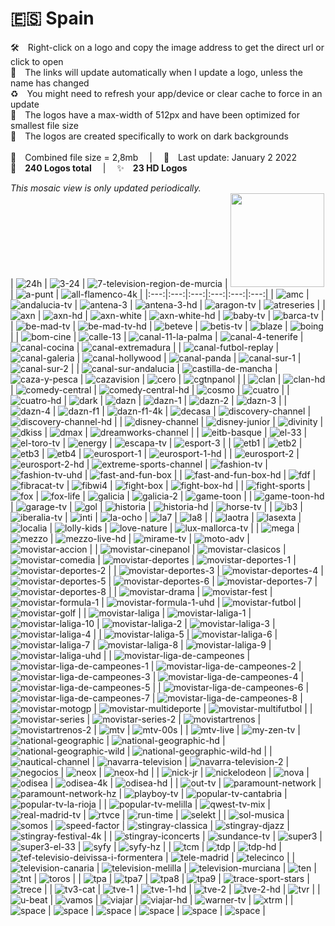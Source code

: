 🇪🇸 Spain
===============
🛠 Right-click on a logo and copy the image address to get the direct url or click to open  
🔗 The links will update automatically when I update a logo, unless the name has changed  
♻️ You might need to refresh your app/device or clear cache to force in an update  
📐 The logos have a max-width of 512px and have been optimized for smallest file size  
🖤 The logos are created specifically to work on dark backgrounds  
   
💾 Combined file size = 2,8mb  |  📅 Last update: January 2 2022  
🎨 __240 Logos total__  |  ✨ __23 HD Logos__
   
   
*This mosaic view is only updated periodically.*  
| ![24h] | ![3-24] | ![7-television-region-de-murcia] | <img src=https://raw.githubusercontent.com/Tapiosinn/tv-logos/master/countries/spain/8tv-es.png height="150px"> | ![a-punt] | ![all-flamenco-4k] |
|:---:|:---:|:---:|:---:|:---:|:---:|
| ![amc] | ![andalucia-tv] | ![antena-3] | ![antena-3-hd] | ![aragon-tv] | ![atreseries] |
| ![axn] | ![axn-hd] | ![axn-white] | ![axn-white-hd] | ![baby-tv] | ![barca-tv] |
| ![be-mad-tv] | ![be-mad-tv-hd] | ![beteve] | ![betis-tv] | ![blaze] | ![boing] |
| ![bom-cine] | ![calle-13] | ![canal-11-la-palma] | ![canal-4-tenerife] | ![canal-cocina] | ![canal-extremadura] |
| ![canal-futbol-replay] | ![canal-galeria] | ![canal-hollywood] | ![canal-panda] | ![canal-sur-1] | ![canal-sur-2] |
| ![canal-sur-andalucia] | ![castilla-de-mancha] | ![caza-y-pesca] | ![cazavision] | ![cero] | ![cgtnpanol] |
| ![clan] | ![clan-hd] | ![comedy-central] | ![comedy-central-hd] | ![cosmo] | ![cuatro] |
| ![cuatro-hd] | ![dark] | ![dazn] | ![dazn-1] | ![dazn-2] | ![dazn-3] |
| ![dazn-4] | ![dazn-f1] | ![dazn-f1-4k] | ![decasa] | ![discovery-channel] | ![discovery-channel-hd] |
| ![disney-channel] | ![disney-junior] | ![divinity] | ![dkiss] | ![dmax] | ![dreamworks-channel] |
| ![eitb-basque] | ![el-33] | ![el-toro-tv] | ![energy] | ![escapa-tv] | ![esport-3] |
| ![etb1] | ![etb2] | ![etb3] | ![etb4] | ![eurosport-1] | ![eurosport-1-hd] |
| ![eurosport-2] | ![eurosport-2-hd] | ![extreme-sports-channel] | ![fashion-tv] | ![fashion-tv-uhd] | ![fast-and-fun-box] |
| ![fast-and-fun-box-hd] | ![fdf] | ![fibracat-tv] | ![fibwi4] | ![fight-box] | ![fight-box-hd] |
| ![fight-sports] | ![fox] | ![fox-life] | ![galicia] | ![galicia-2] | ![game-toon] |
| ![game-toon-hd] | ![garage-tv] | ![gol] | ![historia] | ![historia-hd] | ![horse-tv] |
| ![ib3] | ![iberalia-tv] | ![inti] | ![la-ocho] | ![la7] | ![la8] |
| ![laotra] | ![lasexta] | ![localia] | ![lolly-kids] | ![love-nature] | ![lux-mallorca-tv] |
| ![mega] | ![mezzo] | ![mezzo-live-hd] | ![mirame-tv] | ![moto-adv] | ![movistar-accion] |
| ![movistar-cinepanol] | ![movistar-clasicos] | ![movistar-comedia] | ![movistar-deportes] | ![movistar-deportes-1] | ![movistar-deportes-2] |
| ![movistar-deportes-3] | ![movistar-deportes-4] | ![movistar-deportes-5] | ![movistar-deportes-6] | ![movistar-deportes-7] | ![movistar-deportes-8] |
| ![movistar-drama] | ![movistar-fest] | ![movistar-formula-1] | ![movistar-formula-1-uhd] | ![movistar-futbol] | ![movistar-golf] |
| ![movistar-laliga] | ![movistar-laliga-1] | ![movistar-laliga-10] | ![movistar-laliga-2] | ![movistar-laliga-3] | ![movistar-laliga-4] |
| ![movistar-laliga-5] | ![movistar-laliga-6] | ![movistar-laliga-7] | ![movistar-laliga-8] | ![movistar-laliga-9] | ![movistar-laliga-uhd] |
| ![movistar-liga-de-campeones] | ![movistar-liga-de-campeones-1] | ![movistar-liga-de-campeones-2] | ![movistar-liga-de-campeones-3] | ![movistar-liga-de-campeones-4] | ![movistar-liga-de-campeones-5] |
| ![movistar-liga-de-campeones-6] | ![movistar-liga-de-campeones-7] | ![movistar-liga-de-campeones-8] | ![movistar-motogp] | ![movistar-multideporte] | ![movistar-multifutbol] |
| ![movistar-series] | ![movistar-series-2] | ![movistartrenos] | ![movistartrenos-2] | ![mtv] | ![mtv-00s] |
| ![mtv-live] | ![my-zen-tv] | ![national-geographic] | ![national-geographic-hd] | ![national-geographic-wild] | ![national-geographic-wild-hd] |
| ![nautical-channel] | ![navarra-television] | ![navarra-television-2] | ![negocios] | ![neox] | ![neox-hd] |
| ![nick-jr] | ![nickelodeon] | ![nova] | ![odisea] | ![odisea-4k] | ![odisea-hd] |
| ![out-tv] | ![paramount-network] | ![paramount-network-hz] | ![playboy-tv] | ![popular-tv-cantabria] | ![popular-tv-la-rioja] |
| ![popular-tv-melilla] | ![qwest-tv-mix] | ![real-madrid-tv] | ![rtvce] | ![run-time] | ![selekt] |
| ![sol-musica] | ![somos] | ![speed-factor] | ![stingray-classica] | ![stingray-djazz] | ![stingray-festival-4k] |
| ![stingray-iconcerts] | ![sundance-tv] | ![super3] | ![super3-el-33] | ![syfy] | ![syfy-hz] |
| ![tcm] | ![tdp] | ![tdp-hd] | ![tef-televisio-deivissa-i-formentera] | ![tele-madrid] | ![telecinco] |
| ![television-canaria] | ![television-melilla] | ![television-murciana] | ![ten] | ![tnt] | ![toros] |
| ![tpa] | ![tpa7] | ![tpa8] | ![tpa9] | ![trace-sport-stars] | ![trece] |
| ![tv3-cat] | ![tve-1] | ![tve-1-hd] | ![tve-2] | ![tve-2-hd] | ![tvr] |
| ![u-beat] | ![vamos] | ![viajar] | ![viajar-hd] | ![warner-tv] | ![xtrm] |
| ![space] | ![space] | ![space] | ![space] | ![space] | ![space] |

[24h]:https://raw.githubusercontent.com/Tapiosinn/tv-logos/master/countries/spain/24h-es.png
[3-24]:https://raw.githubusercontent.com/Tapiosinn/tv-logos/master/countries/spain/3-24-es.png
[7-television-region-de-murcia]:https://raw.githubusercontent.com/Tapiosinn/tv-logos/master/countries/spain/7-television-region-de-murcia-es.png
[8tv]:https://raw.githubusercontent.com/Tapiosinn/tv-logos/master/countries/spain/8tv-es.png
[a-punt]:https://raw.githubusercontent.com/Tapiosinn/tv-logos/master/countries/spain/a-punt-es.png
[all-flamenco-4k]:https://raw.githubusercontent.com/Tapiosinn/tv-logos/master/countries/spain/all-flamenco-4k-es.png
[amc]:https://raw.githubusercontent.com/Tapiosinn/tv-logos/master/countries/spain/amc-es.png
[andalucia-tv]:https://raw.githubusercontent.com/Tapiosinn/tv-logos/master/countries/spain/andalucia-tv-es.png
[antena-3]:https://raw.githubusercontent.com/Tapiosinn/tv-logos/master/countries/spain/antena-3-es.png
[antena-3-hd]:https://raw.githubusercontent.com/Tapiosinn/tv-logos/master/countries/spain/antena-3-hd-es.png
[aragon-tv]:https://raw.githubusercontent.com/Tapiosinn/tv-logos/master/countries/spain/aragon-tv-es.png
[atreseries]:https://raw.githubusercontent.com/Tapiosinn/tv-logos/master/countries/spain/atreseries-es.png
[axn]:https://raw.githubusercontent.com/Tapiosinn/tv-logos/master/countries/spain/axn-es.png
[axn-hd]:https://raw.githubusercontent.com/Tapiosinn/tv-logos/master/countries/spain/axn-hd-es.png
[axn-white]:https://raw.githubusercontent.com/Tapiosinn/tv-logos/master/countries/spain/axn-white-es.png
[axn-white-hd]:https://raw.githubusercontent.com/Tapiosinn/tv-logos/master/countries/spain/axn-white-hd-es.png
[baby-tv]:https://raw.githubusercontent.com/Tapiosinn/tv-logos/master/countries/spain/baby-tv-es.png
[barca-tv]:https://raw.githubusercontent.com/Tapiosinn/tv-logos/master/countries/spain/barca-tv-es.png
[be-mad-tv]:https://raw.githubusercontent.com/Tapiosinn/tv-logos/master/countries/spain/be-mad-tv-es.png
[be-mad-tv-hd]:https://raw.githubusercontent.com/Tapiosinn/tv-logos/master/countries/spain/be-mad-tv-hd-es.png
[beteve]:https://raw.githubusercontent.com/Tapiosinn/tv-logos/master/countries/spain/beteve-es.png
[betis-tv]:https://raw.githubusercontent.com/Tapiosinn/tv-logos/master/countries/spain/betis-tv-es.png
[blaze]:https://raw.githubusercontent.com/Tapiosinn/tv-logos/master/countries/spain/blaze-es.png
[boing]:https://raw.githubusercontent.com/Tapiosinn/tv-logos/master/countries/spain/boing-es.png
[bom-cine]:https://raw.githubusercontent.com/Tapiosinn/tv-logos/master/countries/spain/bom-cine-es.png
[calle-13]:https://raw.githubusercontent.com/Tapiosinn/tv-logos/master/countries/spain/calle-13-es.png
[canal-11-la-palma]:https://raw.githubusercontent.com/Tapiosinn/tv-logos/master/countries/spain/canal-11-la-palma-es.png
[canal-4-tenerife]:https://raw.githubusercontent.com/Tapiosinn/tv-logos/master/countries/spain/canal-4-tenerife-es.png
[canal-cocina]:https://raw.githubusercontent.com/Tapiosinn/tv-logos/master/countries/spain/canal-cocina-es.png
[canal-extremadura]:https://raw.githubusercontent.com/Tapiosinn/tv-logos/master/countries/spain/canal-extremadura-es.png
[canal-futbol-replay]:https://raw.githubusercontent.com/Tapiosinn/tv-logos/master/countries/spain/canal-futbol-replay-es.png
[canal-galeria]:https://raw.githubusercontent.com/Tapiosinn/tv-logos/master/countries/spain/canal-galeria-es.png
[canal-hollywood]:https://raw.githubusercontent.com/Tapiosinn/tv-logos/master/countries/spain/canal-hollywood-es.png
[canal-panda]:https://raw.githubusercontent.com/Tapiosinn/tv-logos/master/countries/spain/canal-panda-es.png
[canal-sur-1]:https://raw.githubusercontent.com/Tapiosinn/tv-logos/master/countries/spain/canal-sur-1-es.png
[canal-sur-2]:https://raw.githubusercontent.com/Tapiosinn/tv-logos/master/countries/spain/canal-sur-2-es.png
[canal-sur-andalucia]:https://raw.githubusercontent.com/Tapiosinn/tv-logos/master/countries/spain/canal-sur-andalucia-es.png
[castilla-de-mancha]:https://raw.githubusercontent.com/Tapiosinn/tv-logos/master/countries/spain/castilla-de-mancha-es.png
[caza-y-pesca]:https://raw.githubusercontent.com/Tapiosinn/tv-logos/master/countries/spain/caza-y-pesca-es.png
[cazavision]:https://raw.githubusercontent.com/Tapiosinn/tv-logos/master/countries/spain/cazavision-es.png
[cero]:https://raw.githubusercontent.com/Tapiosinn/tv-logos/master/countries/spain/cero-es.png
[cgtnpanol]:https://raw.githubusercontent.com/Tapiosinn/tv-logos/master/countries/spain/cgtn-espanol-es.png
[clan]:https://raw.githubusercontent.com/Tapiosinn/tv-logos/master/countries/spain/clan-es.png
[clan-hd]:https://raw.githubusercontent.com/Tapiosinn/tv-logos/master/countries/spain/clan-hd-es.png
[comedy-central]:https://raw.githubusercontent.com/Tapiosinn/tv-logos/master/countries/spain/comedy-central-es.png
[comedy-central-hd]:https://raw.githubusercontent.com/Tapiosinn/tv-logos/master/countries/spain/comedy-central-hd-es.png
[cosmo]:https://raw.githubusercontent.com/Tapiosinn/tv-logos/master/countries/spain/cosmo-es.png
[cuatro]:https://raw.githubusercontent.com/Tapiosinn/tv-logos/master/countries/spain/cuatro-es.png
[cuatro-hd]:https://raw.githubusercontent.com/Tapiosinn/tv-logos/master/countries/spain/cuatro-hd-es.png
[dark]:https://raw.githubusercontent.com/Tapiosinn/tv-logos/master/countries/spain/dark-es.png
[dazn]:https://raw.githubusercontent.com/Tapiosinn/tv-logos/master/countries/spain/dazn-es.png
[dazn-1]:https://raw.githubusercontent.com/Tapiosinn/tv-logos/master/countries/spain/dazn-1-es.png
[dazn-2]:https://raw.githubusercontent.com/Tapiosinn/tv-logos/master/countries/spain/dazn-2-es.png
[dazn-3]:https://raw.githubusercontent.com/Tapiosinn/tv-logos/master/countries/spain/dazn-3-es.png
[dazn-4]:https://raw.githubusercontent.com/Tapiosinn/tv-logos/master/countries/spain/dazn-4-es.png
[dazn-f1]:https://raw.githubusercontent.com/Tapiosinn/tv-logos/master/countries/spain/dazn-f1-es.png
[dazn-f1-4k]:https://raw.githubusercontent.com/Tapiosinn/tv-logos/master/countries/spain/dazn-f1-4k-es.png
[decasa]:https://raw.githubusercontent.com/Tapiosinn/tv-logos/master/countries/spain/decasa-es.png
[discovery-channel]:https://raw.githubusercontent.com/Tapiosinn/tv-logos/master/countries/spain/discovery-channel-es.png
[discovery-channel-hd]:https://raw.githubusercontent.com/Tapiosinn/tv-logos/master/countries/spain/discovery-channel-hd-es.png
[disney-channel]:https://raw.githubusercontent.com/Tapiosinn/tv-logos/master/countries/spain/disney-channel-es.png
[disney-junior]:https://raw.githubusercontent.com/Tapiosinn/tv-logos/master/countries/spain/disney-junior-es.png
[divinity]:https://raw.githubusercontent.com/Tapiosinn/tv-logos/master/countries/spain/divinity-es.png
[dkiss]:https://raw.githubusercontent.com/Tapiosinn/tv-logos/master/countries/spain/dkiss-es.png
[dmax]:https://raw.githubusercontent.com/Tapiosinn/tv-logos/master/countries/spain/dmax-es.png
[dreamworks-channel]:https://raw.githubusercontent.com/Tapiosinn/tv-logos/master/countries/spain/dreamworks-channel-es.png
[eitb-basque]:https://raw.githubusercontent.com/Tapiosinn/tv-logos/master/countries/spain/eitb-basque-es.png
[el-33]:https://raw.githubusercontent.com/Tapiosinn/tv-logos/master/countries/spain/el-33-es.png
[el-toro-tv]:https://raw.githubusercontent.com/Tapiosinn/tv-logos/master/countries/spain/el-toro-tv-es.png
[energy]:https://raw.githubusercontent.com/Tapiosinn/tv-logos/master/countries/spain/energy-es.png
[escapa-tv]:https://raw.githubusercontent.com/Tapiosinn/tv-logos/master/countries/spain/escapa-tv-es.png
[esport-3]:https://raw.githubusercontent.com/Tapiosinn/tv-logos/master/countries/spain/esport-3-es.png
[etb1]:https://raw.githubusercontent.com/Tapiosinn/tv-logos/master/countries/spain/etb1-es.png
[etb2]:https://raw.githubusercontent.com/Tapiosinn/tv-logos/master/countries/spain/etb2-es.png
[etb3]:https://raw.githubusercontent.com/Tapiosinn/tv-logos/master/countries/spain/etb3-es.png
[etb4]:https://raw.githubusercontent.com/Tapiosinn/tv-logos/master/countries/spain/etb4-es.png
[eurosport-1]:https://raw.githubusercontent.com/Tapiosinn/tv-logos/master/countries/spain/eurosport-1-es.png
[eurosport-1-hd]:https://raw.githubusercontent.com/Tapiosinn/tv-logos/master/countries/spain/eurosport-1-hd-es.png
[eurosport-2]:https://raw.githubusercontent.com/Tapiosinn/tv-logos/master/countries/spain/eurosport-2-es.png
[eurosport-2-hd]:https://raw.githubusercontent.com/Tapiosinn/tv-logos/master/countries/spain/eurosport-2-hd-es.png
[extreme-sports-channel]:https://raw.githubusercontent.com/Tapiosinn/tv-logos/master/countries/spain/extreme-sports-channel-es.png
[fashion-tv]:https://raw.githubusercontent.com/Tapiosinn/tv-logos/master/countries/spain/fashion-tv-es.png
[fashion-tv-uhd]:https://raw.githubusercontent.com/Tapiosinn/tv-logos/master/countries/spain/fashion-tv-uhd.png
[fast-and-fun-box]:https://raw.githubusercontent.com/Tapiosinn/tv-logos/master/countries/spain/fast-and-fun-box-es.png
[fast-and-fun-box-hd]:https://raw.githubusercontent.com/Tapiosinn/tv-logos/master/countries/spain/fast-and-fun-box-hd-es.png
[fdf]:https://raw.githubusercontent.com/Tapiosinn/tv-logos/master/countries/spain/fdf-es.png
[fibracat-tv]:https://raw.githubusercontent.com/Tapiosinn/tv-logos/master/countries/spain/fibracat-tv-es.png
[fibwi4]:https://raw.githubusercontent.com/Tapiosinn/tv-logos/master/countries/spain/fibwi4-es.png
[fight-box]:https://raw.githubusercontent.com/Tapiosinn/tv-logos/master/countries/spain/fight-box-es.png
[fight-box-hd]:https://raw.githubusercontent.com/Tapiosinn/tv-logos/master/countries/spain/fight-box-hd-es.png
[fight-sports]:https://raw.githubusercontent.com/Tapiosinn/tv-logos/master/countries/spain/fight-sports-es.png
[fox]:https://raw.githubusercontent.com/Tapiosinn/tv-logos/master/countries/spain/fox-es.png
[fox-life]:https://raw.githubusercontent.com/Tapiosinn/tv-logos/master/countries/spain/fox-life-es.png
[galicia]:https://raw.githubusercontent.com/Tapiosinn/tv-logos/master/countries/spain/galicia-es.png
[galicia-2]:https://raw.githubusercontent.com/Tapiosinn/tv-logos/master/countries/spain/galicia-2-es.png
[game-toon]:https://raw.githubusercontent.com/Tapiosinn/tv-logos/master/countries/spain/game-toon-es.png
[game-toon-hd]:https://raw.githubusercontent.com/Tapiosinn/tv-logos/master/countries/spain/game-toon-hd-es.png
[garage-tv]:https://raw.githubusercontent.com/Tapiosinn/tv-logos/master/countries/spain/garage-tv-es.png
[gol]:https://raw.githubusercontent.com/Tapiosinn/tv-logos/master/countries/spain/gol-es.png
[historia]:https://raw.githubusercontent.com/Tapiosinn/tv-logos/master/countries/spain/historia-es.png
[historia-hd]:https://raw.githubusercontent.com/Tapiosinn/tv-logos/master/countries/spain/historia-hd-es.png
[horse-tv]:https://raw.githubusercontent.com/Tapiosinn/tv-logos/master/countries/spain/horse-tv-es.png
[ib3]:https://raw.githubusercontent.com/Tapiosinn/tv-logos/master/countries/spain/ib3-es.png
[iberalia-tv]:https://raw.githubusercontent.com/Tapiosinn/tv-logos/master/countries/spain/iberalia-tv-es.png
[inti]:https://raw.githubusercontent.com/Tapiosinn/tv-logos/master/countries/spain/inti-es.png
[la-ocho]:https://raw.githubusercontent.com/Tapiosinn/tv-logos/master/countries/spain/la-ocho-es.png
[la7]:https://raw.githubusercontent.com/Tapiosinn/tv-logos/master/countries/spain/la7-es.png
[la8]:https://raw.githubusercontent.com/Tapiosinn/tv-logos/master/countries/spain/la8-es.png
[laotra]:https://raw.githubusercontent.com/Tapiosinn/tv-logos/master/countries/spain/laotra-es.png
[lasexta]:https://raw.githubusercontent.com/Tapiosinn/tv-logos/master/countries/spain/lasexta-es.png
[localia]:https://raw.githubusercontent.com/Tapiosinn/tv-logos/master/countries/spain/localia-es.png
[lolly-kids]:https://raw.githubusercontent.com/Tapiosinn/tv-logos/master/countries/spain/lolly-kids-es.png
[love-nature]:https://raw.githubusercontent.com/Tapiosinn/tv-logos/master/countries/spain/love-nature-es.png
[lux-mallorca-tv]:https://raw.githubusercontent.com/Tapiosinn/tv-logos/master/countries/spain/lux-mallorca-tv-es.png
[mega]:https://raw.githubusercontent.com/Tapiosinn/tv-logos/master/countries/spain/mega-es.png
[mezzo]:https://raw.githubusercontent.com/Tapiosinn/tv-logos/master/countries/spain/mezzo-es.png
[mezzo-live-hd]:https://raw.githubusercontent.com/Tapiosinn/tv-logos/master/countries/spain/mezzo-live-hd-es.png
[mirame-tv]:https://raw.githubusercontent.com/Tapiosinn/tv-logos/master/countries/spain/mirame-tv-es.png
[moto-adv]:https://raw.githubusercontent.com/Tapiosinn/tv-logos/master/countries/spain/moto-adv-es.png
[movistar-accion]:https://raw.githubusercontent.com/Tapiosinn/tv-logos/master/countries/spain/movistar-accion-es.png
[movistar-cinepanol]:https://raw.githubusercontent.com/Tapiosinn/tv-logos/master/countries/spain/movistar-cine-espanol-es.png
[movistar-clasicos]:https://raw.githubusercontent.com/Tapiosinn/tv-logos/master/countries/spain/movistar-clasicos-es.png
[movistar-comedia]:https://raw.githubusercontent.com/Tapiosinn/tv-logos/master/countries/spain/movistar-comedia-es.png
[movistar-deportes]:https://raw.githubusercontent.com/Tapiosinn/tv-logos/master/countries/spain/movistar-deportes-es.png
[movistar-deportes-1]:https://raw.githubusercontent.com/Tapiosinn/tv-logos/master/countries/spain/movistar-deportes-1-es.png
[movistar-deportes-2]:https://raw.githubusercontent.com/Tapiosinn/tv-logos/master/countries/spain/movistar-deportes-2-es.png
[movistar-deportes-3]:https://raw.githubusercontent.com/Tapiosinn/tv-logos/master/countries/spain/movistar-deportes-3-es.png
[movistar-deportes-4]:https://raw.githubusercontent.com/Tapiosinn/tv-logos/master/countries/spain/movistar-deportes-4-es.png
[movistar-deportes-5]:https://raw.githubusercontent.com/Tapiosinn/tv-logos/master/countries/spain/movistar-deportes-5-es.png
[movistar-deportes-6]:https://raw.githubusercontent.com/Tapiosinn/tv-logos/master/countries/spain/movistar-deportes-6-es.png
[movistar-deportes-7]:https://raw.githubusercontent.com/Tapiosinn/tv-logos/master/countries/spain/movistar-deportes-7-es.png
[movistar-deportes-8]:https://raw.githubusercontent.com/Tapiosinn/tv-logos/master/countries/spain/movistar-deportes-8-es.png
[movistar-drama]:https://raw.githubusercontent.com/Tapiosinn/tv-logos/master/countries/spain/movistar-drama-es.png
[movistar-fest]:https://raw.githubusercontent.com/Tapiosinn/tv-logos/master/countries/spain/movistar-fest-es.png
[movistar-formula-1]:https://raw.githubusercontent.com/Tapiosinn/tv-logos/master/countries/spain/movistar-formula-1-es.png
[movistar-formula-1-uhd]:https://raw.githubusercontent.com/Tapiosinn/tv-logos/master/countries/spain/movistar-formula-1-uhd-es.png
[movistar-futbol]:https://raw.githubusercontent.com/Tapiosinn/tv-logos/master/countries/spain/movistar-futbol-es.png
[movistar-golf]:https://raw.githubusercontent.com/Tapiosinn/tv-logos/master/countries/spain/movistar-golf-es.png
[movistar-laliga]:https://raw.githubusercontent.com/Tapiosinn/tv-logos/master/countries/spain/movistar-laliga-es.png
[movistar-laliga-1]:https://raw.githubusercontent.com/Tapiosinn/tv-logos/master/countries/spain/movistar-laliga-1-es.png
[movistar-laliga-10]:https://raw.githubusercontent.com/Tapiosinn/tv-logos/master/countries/spain/movistar-laliga-10-es.png
[movistar-laliga-2]:https://raw.githubusercontent.com/Tapiosinn/tv-logos/master/countries/spain/movistar-laliga-2-es.png
[movistar-laliga-3]:https://raw.githubusercontent.com/Tapiosinn/tv-logos/master/countries/spain/movistar-laliga-3-es.png
[movistar-laliga-4]:https://raw.githubusercontent.com/Tapiosinn/tv-logos/master/countries/spain/movistar-laliga-4-es.png
[movistar-laliga-5]:https://raw.githubusercontent.com/Tapiosinn/tv-logos/master/countries/spain/movistar-laliga-5-es.png
[movistar-laliga-6]:https://raw.githubusercontent.com/Tapiosinn/tv-logos/master/countries/spain/movistar-laliga-6-es.png
[movistar-laliga-7]:https://raw.githubusercontent.com/Tapiosinn/tv-logos/master/countries/spain/movistar-laliga-7-es.png
[movistar-laliga-8]:https://raw.githubusercontent.com/Tapiosinn/tv-logos/master/countries/spain/movistar-laliga-8-es.png
[movistar-laliga-9]:https://raw.githubusercontent.com/Tapiosinn/tv-logos/master/countries/spain/movistar-laliga-9-es.png
[movistar-laliga-uhd]:https://raw.githubusercontent.com/Tapiosinn/tv-logos/master/countries/spain/movistar-laliga-uhd-es.png
[movistar-liga-de-campeones]:https://raw.githubusercontent.com/Tapiosinn/tv-logos/master/countries/spain/movistar-liga-de-campeones-es.png
[movistar-liga-de-campeones-1]:https://raw.githubusercontent.com/Tapiosinn/tv-logos/master/countries/spain/movistar-liga-de-campeones-1-es.png
[movistar-liga-de-campeones-2]:https://raw.githubusercontent.com/Tapiosinn/tv-logos/master/countries/spain/movistar-liga-de-campeones-2-es.png
[movistar-liga-de-campeones-3]:https://raw.githubusercontent.com/Tapiosinn/tv-logos/master/countries/spain/movistar-liga-de-campeones-3-es.png
[movistar-liga-de-campeones-4]:https://raw.githubusercontent.com/Tapiosinn/tv-logos/master/countries/spain/movistar-liga-de-campeones-4-es.png
[movistar-liga-de-campeones-5]:https://raw.githubusercontent.com/Tapiosinn/tv-logos/master/countries/spain/movistar-liga-de-campeones-5-es.png
[movistar-liga-de-campeones-6]:https://raw.githubusercontent.com/Tapiosinn/tv-logos/master/countries/spain/movistar-liga-de-campeones-6-es.png
[movistar-liga-de-campeones-7]:https://raw.githubusercontent.com/Tapiosinn/tv-logos/master/countries/spain/movistar-liga-de-campeones-7-es.png
[movistar-liga-de-campeones-8]:https://raw.githubusercontent.com/Tapiosinn/tv-logos/master/countries/spain/movistar-liga-de-campeones-8-es.png
[movistar-motogp]:https://raw.githubusercontent.com/Tapiosinn/tv-logos/master/countries/spain/movistar-motogp-es.png
[movistar-multideporte]:https://raw.githubusercontent.com/Tapiosinn/tv-logos/master/countries/spain/movistar-multideporte-es.png
[movistar-multifutbol]:https://raw.githubusercontent.com/Tapiosinn/tv-logos/master/countries/spain/movistar-multifutbol-es.png
[movistar-series]:https://raw.githubusercontent.com/Tapiosinn/tv-logos/master/countries/spain/movistar-series-es.png
[movistar-series-2]:https://raw.githubusercontent.com/Tapiosinn/tv-logos/master/countries/spain/movistar-series-2-es.png
[movistartrenos]:https://raw.githubusercontent.com/Tapiosinn/tv-logos/master/countries/spain/movistar-estrenos-es.png
[movistartrenos-2]:https://raw.githubusercontent.com/Tapiosinn/tv-logos/master/countries/spain/movistar-estrenos-2-es.png
[mtv]:https://raw.githubusercontent.com/Tapiosinn/tv-logos/master/countries/spain/mtv-es.png
[mtv-00s]:https://raw.githubusercontent.com/Tapiosinn/tv-logos/master/countries/spain/mtv-00s-es.png
[mtv-live]:https://raw.githubusercontent.com/Tapiosinn/tv-logos/master/countries/spain/mtv-live-es.png
[my-zen-tv]:https://raw.githubusercontent.com/Tapiosinn/tv-logos/master/countries/spain/my-zen-tv-es.png
[national-geographic]:https://raw.githubusercontent.com/Tapiosinn/tv-logos/master/countries/spain/national-geographic-es.png
[national-geographic-hd]:https://raw.githubusercontent.com/Tapiosinn/tv-logos/master/countries/spain/national-geographic-hd-es.png
[national-geographic-wild]:https://raw.githubusercontent.com/Tapiosinn/tv-logos/master/countries/spain/national-geographic-wild-es.png
[national-geographic-wild-hd]:https://raw.githubusercontent.com/Tapiosinn/tv-logos/master/countries/spain/national-geographic-wild-hd-es.png
[nautical-channel]:https://raw.githubusercontent.com/Tapiosinn/tv-logos/master/countries/spain/nautical-channel-es.png
[navarra-television]:https://raw.githubusercontent.com/Tapiosinn/tv-logos/master/countries/spain/navarra-television-es.png
[navarra-television-2]:https://raw.githubusercontent.com/Tapiosinn/tv-logos/master/countries/spain/navarra-television-2-es.png
[negocios]:https://raw.githubusercontent.com/Tapiosinn/tv-logos/master/countries/spain/negocios-es.png
[neox]:https://raw.githubusercontent.com/Tapiosinn/tv-logos/master/countries/spain/neox-es.png
[neox-hd]:https://raw.githubusercontent.com/Tapiosinn/tv-logos/master/countries/spain/neox-hd-es.png
[nick-jr]:https://raw.githubusercontent.com/Tapiosinn/tv-logos/master/countries/spain/nick-jr-es.png
[nickelodeon]:https://raw.githubusercontent.com/Tapiosinn/tv-logos/master/countries/spain/nickelodeon-es.png
[nova]:https://raw.githubusercontent.com/Tapiosinn/tv-logos/master/countries/spain/nova-es.png
[odisea]:https://raw.githubusercontent.com/Tapiosinn/tv-logos/master/countries/spain/odisea-es.png
[odisea-4k]:https://raw.githubusercontent.com/Tapiosinn/tv-logos/master/countries/spain/odisea-4k-es.png
[odisea-hd]:https://raw.githubusercontent.com/Tapiosinn/tv-logos/master/countries/spain/odisea-hd-es.png
[out-tv]:https://raw.githubusercontent.com/Tapiosinn/tv-logos/master/countries/spain/out-tv-es.png
[paramount-network]:https://raw.githubusercontent.com/Tapiosinn/tv-logos/master/countries/spain/paramount-network-es.png
[paramount-network-hz]:https://raw.githubusercontent.com/Tapiosinn/tv-logos/master/countries/spain/paramount-network-hz-es.png
[playboy-tv]:https://raw.githubusercontent.com/Tapiosinn/tv-logos/master/countries/spain/playboy-tv-es.png
[popular-tv-cantabria]:https://raw.githubusercontent.com/Tapiosinn/tv-logos/master/countries/spain/popular-tv-cantabria-es.png
[popular-tv-la-rioja]:https://raw.githubusercontent.com/Tapiosinn/tv-logos/master/countries/spain/popular-tv-la-rioja-es.png
[popular-tv-melilla]:https://raw.githubusercontent.com/Tapiosinn/tv-logos/master/countries/spain/popular-tv-melilla-es.png
[qwest-tv-mix]:https://raw.githubusercontent.com/Tapiosinn/tv-logos/master/countries/spain/qwest-tv-mix-es.png
[real-madrid-tv]:https://raw.githubusercontent.com/Tapiosinn/tv-logos/master/countries/spain/real-madrid-tv-es.png
[rtvce]:https://raw.githubusercontent.com/Tapiosinn/tv-logos/master/countries/spain/rtvce-es.png
[run-time]:https://raw.githubusercontent.com/Tapiosinn/tv-logos/master/countries/spain/run-time-es.png
[selekt]:https://raw.githubusercontent.com/Tapiosinn/tv-logos/master/countries/spain/selekt-es.png
[sol-musica]:https://raw.githubusercontent.com/Tapiosinn/tv-logos/master/countries/spain/sol-musica-es.png
[somos]:https://raw.githubusercontent.com/Tapiosinn/tv-logos/master/countries/spain/somos-es.png
[speed-factor]:https://raw.githubusercontent.com/Tapiosinn/tv-logos/master/countries/spain/speed-factor-es.png
[stingray-classica]:https://raw.githubusercontent.com/Tapiosinn/tv-logos/master/countries/spain/stingray-classica-es.png
[stingray-djazz]:https://raw.githubusercontent.com/Tapiosinn/tv-logos/master/countries/spain/stingray-djazz-es.png
[stingray-festival-4k]:https://raw.githubusercontent.com/Tapiosinn/tv-logos/master/countries/spain/stingray-festival-4k-es.png
[stingray-iconcerts]:https://raw.githubusercontent.com/Tapiosinn/tv-logos/master/countries/spain/stingray-iconcerts-es.png
[sundance-tv]:https://raw.githubusercontent.com/Tapiosinn/tv-logos/master/countries/spain/sundance-tv-es.png
[super3]:https://raw.githubusercontent.com/Tapiosinn/tv-logos/master/countries/spain/super3-es.png
[super3-el-33]:https://raw.githubusercontent.com/Tapiosinn/tv-logos/master/countries/spain/super3-el-33-es.png
[syfy]:https://raw.githubusercontent.com/Tapiosinn/tv-logos/master/countries/spain/syfy-es.png
[syfy-hz]:https://raw.githubusercontent.com/Tapiosinn/tv-logos/master/countries/spain/syfy-hz-es.png
[tcm]:https://raw.githubusercontent.com/Tapiosinn/tv-logos/master/countries/spain/tcm-es.png
[tdp]:https://raw.githubusercontent.com/Tapiosinn/tv-logos/master/countries/spain/tdp-es.png
[tdp-hd]:https://raw.githubusercontent.com/Tapiosinn/tv-logos/master/countries/spain/tdp-hd-es.png
[tef-televisio-deivissa-i-formentera]:https://raw.githubusercontent.com/Tapiosinn/tv-logos/master/countries/spain/tef-televisio-deivissa-i-formentera-es.png
[tele-madrid]:https://raw.githubusercontent.com/Tapiosinn/tv-logos/master/countries/spain/tele-madrid-es.png
[telecinco]:https://raw.githubusercontent.com/Tapiosinn/tv-logos/master/countries/spain/telecinco-es.png
[television-canaria]:https://raw.githubusercontent.com/Tapiosinn/tv-logos/master/countries/spain/television-canaria-es.png
[television-melilla]:https://raw.githubusercontent.com/Tapiosinn/tv-logos/master/countries/spain/television-melilla-es.png
[television-murciana]:https://raw.githubusercontent.com/Tapiosinn/tv-logos/master/countries/spain/television-murciana-es.png
[ten]:https://raw.githubusercontent.com/Tapiosinn/tv-logos/master/countries/spain/ten-es.png
[tnt]:https://raw.githubusercontent.com/Tapiosinn/tv-logos/master/countries/spain/tnt-es.png
[toros]:https://raw.githubusercontent.com/Tapiosinn/tv-logos/master/countries/spain/toros-es.png
[tpa]:https://raw.githubusercontent.com/Tapiosinn/tv-logos/master/countries/spain/tpa-es.png
[tpa7]:https://raw.githubusercontent.com/Tapiosinn/tv-logos/master/countries/spain/tpa7-es.png
[tpa8]:https://raw.githubusercontent.com/Tapiosinn/tv-logos/master/countries/spain/tpa8-es.png
[tpa9]:https://raw.githubusercontent.com/Tapiosinn/tv-logos/master/countries/spain/tpa9-es.png
[trace-sport-stars]:https://raw.githubusercontent.com/Tapiosinn/tv-logos/master/countries/spain/trace-sport-stars-es.png
[trece]:https://raw.githubusercontent.com/Tapiosinn/tv-logos/master/countries/spain/trece-es.png
[tv3-cat]:https://raw.githubusercontent.com/Tapiosinn/tv-logos/master/countries/spain/tv3-cat-es.png
[tve-1]:https://raw.githubusercontent.com/Tapiosinn/tv-logos/master/countries/spain/tve-1-es.png
[tve-1-hd]:https://raw.githubusercontent.com/Tapiosinn/tv-logos/master/countries/spain/tve-1-hd-es.png
[tve-2]:https://raw.githubusercontent.com/Tapiosinn/tv-logos/master/countries/spain/tve-2-es.png
[tve-2-hd]:https://raw.githubusercontent.com/Tapiosinn/tv-logos/master/countries/spain/tve-2-hd-es.png
[tvr]:https://raw.githubusercontent.com/Tapiosinn/tv-logos/master/countries/spain/tvr-es.png
[u-beat]:https://raw.githubusercontent.com/Tapiosinn/tv-logos/master/countries/spain/u-beat-es.png
[vamos]:https://raw.githubusercontent.com/Tapiosinn/tv-logos/master/countries/spain/vamos-es.png
[viajar]:https://raw.githubusercontent.com/Tapiosinn/tv-logos/master/countries/spain/viajar-es.png
[viajar-hd]:https://raw.githubusercontent.com/Tapiosinn/tv-logos/master/countries/spain/viajar-hd-es.png
[warner-tv]:https://raw.githubusercontent.com/Tapiosinn/tv-logos/master/countries/spain/warner-tv-es.png
[xtrm]:https://raw.githubusercontent.com/Tapiosinn/tv-logos/master/countries/spain/xtrm-es.png

[space]:https://raw.githubusercontent.com/Tapiosinn/tv-logos/master/misc/%CE%A9/space-1500.png
